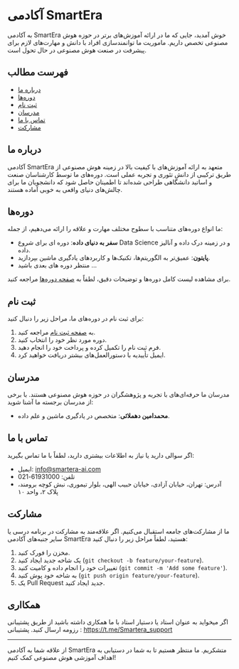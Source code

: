 # آکادمی SmartEra

به آکادمی SmartEra خوش آمدید، جایی که ما در ارائه آموزش‌های برتر در حوزه هوش مصنوعی تخصص داریم. ماموریت ما توانمندسازی افراد با دانش و مهارت‌های لازم برای پیشرفت در صنعت هوش مصنوعی در حال تحول است.

## فهرست مطالب

- [درباره ما](#درباره-ما)
- [دوره‌ها](#دوره‌ها)
- [ثبت نام](#ثبت-نام)
- [مدرسان](#مدرسان)
- [تماس با ما](#تماس-با-ما)
- [مشارکت](#مشارکت)

## درباره ما

آکادمی SmartEra متعهد به ارائه آموزش‌های با کیفیت بالا در زمینه هوش مصنوعی از طریق ترکیبی از دانش تئوری و تجربه عملی است. دوره‌های ما توسط کارشناسان صنعت و اساتید دانشگاهی طراحی شده‌اند تا اطمینان حاصل شود که دانشجویان ما برای چالش‌های دنیای واقعی به خوبی آماده هستند.

## دوره‌ها

ما انواع دوره‌های متناسب با سطوح مختلف مهارت و علاقه را ارائه می‌دهیم، از جمله:

- **سفر به دنیای داده**: دوره ای برای شروع Data Science و در زمینه درک داده و آنالیز داده.
- **پایتون**: عمیق‌تر به الگوریتم‌ها، تکنیک‌ها و کاربردهای یادگیری ماشین بپردازید.
- منتظر دوره های بعدی باشید ...

برای مشاهده لیست کامل دوره‌ها و توضیحات دقیق، لطفاً به [صفحه دوره‌ها](#) مراجعه کنید.

## ثبت نام

برای ثبت نام در دوره‌های ما، مراحل زیر را دنبال کنید:

1. به [صفحه ثبت نام](https://smartera-ai.com/product/dataanalysis/) مراجعه کنید.
2. دوره مورد نظر خود را انتخاب کنید.
3. فرم ثبت نام را تکمیل کرده و پرداخت خود را انجام دهید.
4. ایمیل تأییدیه با دستورالعمل‌های بیشتر دریافت خواهید کرد.

## مدرسان

مدرسان ما حرفه‌ای‌های با تجربه و پژوهشگران در حوزه هوش مصنوعی هستند. با برخی از مدرسان برجسته ما آشنا شوید:

- **محمدامین دهملائی**: متخصص در یادگیری ماشین و علم داده.

## تماس با ما

اگر سوالی دارید یا نیاز به اطلاعات بیشتری دارید، لطفاً با ما تماس بگیرید:

- ایمیل: [info@smartera-ai.com](mailto:info@smartera-ai.com)
- تلفن: 61931000-021
- آدرس: تهران، خیابان آزادی، خیابان حبیب الهی، بلوار تیموری، نبش کوچه برومند، پلاک ۲، واحد ۱۰

## مشارکت

ما از مشارکت‌های جامعه استقبال می‌کنیم. اگر علاقه‌مند به مشارکت در برنامه درسی یا سایر جنبه‌های آکادمی SmartEra هستید، لطفاً مراحل زیر را دنبال کنید:

1. مخزن را فورک کنید.
2. یک شاخه جدید ایجاد کنید (`git checkout -b feature/your-feature`).
3. تغییرات خود را انجام داده و کامیت کنید (`git commit -m 'Add some feature'`).
4. به شاخه خود پوش کنید (`git push origin feature/your-feature`).
5. یک Pull Request جدید ایجاد کنید.

## همکااری 
اگر میخواید به عنوان استاد یا دستیار استاد با ما همکاری داشته باشید از طریق پشتیبانی رزومه ارسال کنید.
پشتیبانی : https://t.me/Smartera_support


---

از علاقه شما به آکادمی SmartEra متشکریم. ما منتظر هستیم تا به شما در دستیابی به اهداف آموزشی هوش مصنوعی کمک کنیم!
